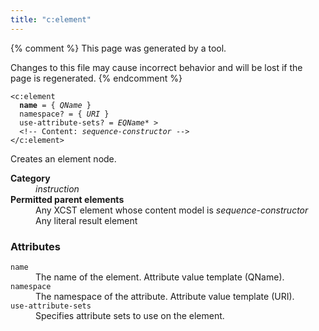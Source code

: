 ```yaml
---
title: "c:element"
---
```


{% comment %}
This page was generated by a tool.

Changes to this file may cause incorrect behavior and will be lost if
the page is regenerated.
{% endcomment %}

<div class="language-xml highlighter-rouge"><pre class="highlight element-syntax"><code><span class="nt">&lt;c:element</span>
  <b>name</b> = { <i title="A QName. Unprefixed names are in the default namespace.">QName</i> }
  <span>namespace</span>? = { <i>URI</i> }
  <span>use-attribute-sets</span>? = <span><i title="An EQName. Unprefixed QNames are in the null namespace.">EQName</i>*</span> &gt;
  &lt;!-- Content: <i>sequence-constructor</i> --&gt;
<span class="nt">&lt;/c:element&gt;</span></code></pre></div>
<p>Creates an element node.</p>
<dl>
   <dt><b>Category</b></dt>
   <dd><i>instruction</i></dd>
   <dt><b>Permitted parent elements</b></dt>
   <dd>Any XCST element whose content model is <i>sequence-constructor</i></dd>
   <dd>Any literal result element</dd>
</dl>
<h3>Attributes</h3>
<dl>
   <dt><code>name</code></dt>
   <dd>The name of the element. Attribute value template (QName).</dd>
   <dt><code>namespace</code></dt>
   <dd>The namespace of the attribute. Attribute value template (URI).</dd>
   <dt><code>use-attribute-sets</code></dt>
   <dd>Specifies attribute sets to use on the element.</dd>
</dl>